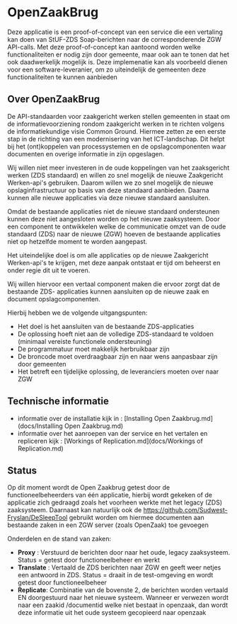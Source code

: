 # OpenZaakBrug #
Deze applicatie is een proof-of-concept van een service die een vertaling kan doen van StUF-ZDS Soap-berichten naar de corresponderende ZGW API-calls. 
Met deze proof-of-concept kan aantoond worden welke functionaliteiten er nodig zijn door gemeente, maar ook aan te tonen dat het ook daadwerkelijk mogelijk is.
Deze implemenatie kan als voorbeeld dienen voor een software-leveranier, om zo uiteindelijk de gemeenten deze functionaliteiten te kunnen aanbieden 

## Over OpenZaakBrug
De API-standaarden voor zaakgericht werken stellen gemeenten in staat om de informatievoorziening rondom zaakgericht werken in te richten volgens de informatiekundige visie Common Ground. Hiermee zetten ze een eerste stap in de richting van een modernisering van het ICT-landschap. Dit helpt bij het (ont)koppelen van processystemen en de opslagcomponenten waar documenten en overige informatie in zijn opgeslagen.

Wij willen niet meer investeren in de oude koppelingen van het zaaksgericht werken (ZDS standaard) en willen zo snel mogelijk de nieuwe Zaakgericht Werken-api&#39;s gebruiken. Daarom willen we zo snel mogelijk de nieuwe opslaginfrastructuur op basis van deze standaard aanbieden. Daarna kunnen alle nieuwe applicaties via deze nieuwe standaard aansluiten.

Omdat de bestaande applicaties niet de nieuwe standaard ondersteunen kunnen deze niet aangesloten worden op het nieuwe zaaksysteem. Door een component te ontwikkelen welke de communicatie omzet van de oude standaard (ZDS) naar de nieuwe (ZGW) hoeven de bestaande applicaties niet op hetzelfde moment te worden aangepast.

Het uiteindelijke doel is om alle applicaties op de nieuwe Zaakgericht Werken-api&#39;s te krijgen, met deze aanpak ontstaat er tijd om beheerst en onder regie dit uit te voeren.

Wij willen hiervoor een vertaal component maken die ervoor zorgt dat de bestaande ZDS- applicaties kunnen aansluiten op de nieuwe zaak en document opslagcomponenten.

Hierbij hebben we de volgende uitgangspunten:

- Het doel is het aansluiten van de bestaande ZDS-applicaties
- De oplossing hoeft niet aan de volledige ZDS-standaard te voldoen (minimaal vereiste functionele ondersteuning)
- De programmatuur moet makkelijk herbruikbaar zijn
- De broncode moet overdraagbaar zijn en naar wens aanpasbaar zijn door gemeenten
- Het betreft een tijdelijke oplossing, de leveranciers moeten over naar ZGW

## Technische informatie
- informatie over de installatie kijk in : [Installing Open Zaakbrug.md](docs/Installing Open Zaakbrug.md)  
- informatie over het aanroepen van der service en het vertalen en repliceren kijk : [Workings of Replication.md](docs/Workings of Replication.md) 

## Status
Op dit moment wordt de Open Zaakbrug getest door de functioneelbeheerders van één applicatie, hierbij wordt gekeken of de applicatie zich gedraagd zoals het voorheen werkte met het legacy (ZDS) zaaksysteem. Daarnaast kan natuurlijk ook de https://github.com/Sudwest-Fryslan/DeSleepTool gebruikt worden om hiermee documenten aan bestaande zaken in een ZGW server (zoals OpenZaak) toe gevoegen

Onderdelen en de stand van zaken:
- **Proxy** : Verstuurd de berichten door naar het oude, legacy zaaksysteem. Status = getest door functioneelbeheer en werkt
- **Translate** : Vertaald de ZDS berichten naar ZGW en geeft weer netjes een antwoord in ZDS. Status = draait in de test-omgeving en wordt getest door functioneelbeheer 
- **Replicate**:  Combinatie van de bovenste 2, de berichten worden vertaald EN doorgestuurd naar het nieuwe systeem. Wanneer er verwezen wordt naar een zaakid /documentid welke niet bestaat in openzaak, dan wordt deze informatie uit het oude systeem gecopieerd naar openzaak
